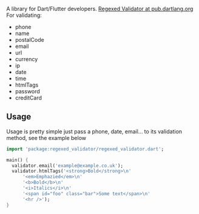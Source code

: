 A library for Dart/Flutter developers.
[Regexed Validator at pub.dartlang.org](https://pub.dartlang.org/packages/regexed_validator "Regexed Validator")
For validating:

- phone
- name
- postalCode
- email
- url
- currency
- ip
- date
- time
- htmlTags
- password
- creditCard

## Usage

Usage is pretty simple just pass a phone, date, email... to its validation method, see the example below

```dart
import 'package:regexed_validator/regexed_validator.dart';

main() {
  validator.email('example@example.co.uk');
  validator.htmlTags('<strong>Bold</strong>\n'
      '<em>Emphazied</em>\n'
      '<b>Bold</b>\n'
      '<i>Italics</i>\n'
      '<span id="foo" class="bar">Some text</span>\n'
      '<hr />');
}
```
